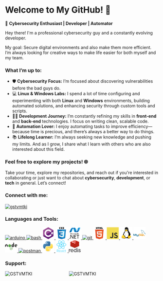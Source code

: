 # Welcome to My GitHub! 🚀

🔐 **Cybersecurity Enthusiast | Developer | Automator**

Hey there! I'm a professional cybersecurity guy and a constantly evolving developer. 

My goal: Secure digital environments and also make them more efficient. I’m always looking for creative ways to make life easier for both myself and my team.


### What I’m up to:

- 🛡️ **Cybersecurity Focus:**  I’m focused about discovering vulnerabilities before the bad guys do.
- 💻 **Linux & Windows Labs:** I spend a lot of time configuring and experimenting with both **Linux** and **Windows** environments, building automated solutions, and enhancing security through custom tools and scripts.
- 👨‍💻 **Development Journey:** I’m constantly refining my skills in **front-end** and **back-end** technologies. I focus on writing clean, scalable code.
- 🔄 **Automation Lover:** I enjoy automating tasks to improve efficiency—because time is precious, and there’s always a better way to do things.
- 📚 **Lifelong Learner:** I’m always seeking new knowledge and pushing my limits. And as I grow, I share what I learn with others who are also interested about this field.


### Feel free to explore my projects! 🌐

Take your time, explore my repositories, and reach out if you're interested in collaborating or just want to chat about **cybersecurity**, **development**, or **tech** in general. Let’s connect!


<h3 align="left">Connect with me:</h3>
<p align="left">
<a href="https://linkedin.com/in/gstvmtki" target="blank"><img align="center" src="https://raw.githubusercontent.com/rahuldkjain/github-profile-readme-generator/master/src/images/icons/Social/linked-in-alt.svg" alt="gstvmtki" height="30" width="40" /></a>
</p>

<h3 align="left">Languages and Tools:</h3>
<p align="left"> <a href="https://www.arduino.cc/" target="_blank" rel="noreferrer"> <img src="https://cdn.worldvectorlogo.com/logos/arduino-1.svg" alt="arduino" width="40" height="40"/> </a> <a href="https://www.gnu.org/software/bash/" target="_blank" rel="noreferrer"> <img src="https://www.vectorlogo.zone/logos/gnu_bash/gnu_bash-icon.svg" alt="bash" width="40" height="40"/> </a> <a href="https://www.w3schools.com/cs/" target="_blank" rel="noreferrer"> <img src="https://raw.githubusercontent.com/devicons/devicon/master/icons/csharp/csharp-original.svg" alt="csharp" width="40" height="40"/> </a> <a href="https://www.w3schools.com/css/" target="_blank" rel="noreferrer"> <img src="https://raw.githubusercontent.com/devicons/devicon/master/icons/css3/css3-original-wordmark.svg" alt="css3" width="40" height="40"/> </a> <a href="https://dotnet.microsoft.com/" target="_blank" rel="noreferrer"> <img src="https://raw.githubusercontent.com/devicons/devicon/master/icons/dot-net/dot-net-original-wordmark.svg" alt="dotnet" width="40" height="40"/> </a> <a href="https://git-scm.com/" target="_blank" rel="noreferrer"> <img src="https://www.vectorlogo.zone/logos/git-scm/git-scm-icon.svg" alt="git" width="40" height="40"/> </a> <a href="https://www.w3.org/html/" target="_blank" rel="noreferrer"> <img src="https://raw.githubusercontent.com/devicons/devicon/master/icons/html5/html5-original-wordmark.svg" alt="html5" width="40" height="40"/> </a> <a href="https://developer.mozilla.org/en-US/docs/Web/JavaScript" target="_blank" rel="noreferrer"> <img src="https://raw.githubusercontent.com/devicons/devicon/master/icons/javascript/javascript-original.svg" alt="javascript" width="40" height="40"/> </a> <a href="https://www.linux.org/" target="_blank" rel="noreferrer"> <img src="https://raw.githubusercontent.com/devicons/devicon/master/icons/linux/linux-original.svg" alt="linux" width="40" height="40"/> </a> <a href="https://www.mysql.com/" target="_blank" rel="noreferrer"> <img src="https://raw.githubusercontent.com/devicons/devicon/master/icons/mysql/mysql-original-wordmark.svg" alt="mysql" width="40" height="40"/> </a> <a href="https://nodejs.org" target="_blank" rel="noreferrer"> <img src="https://raw.githubusercontent.com/devicons/devicon/master/icons/nodejs/nodejs-original-wordmark.svg" alt="nodejs" width="40" height="40"/> </a> <a href="https://postman.com" target="_blank" rel="noreferrer"> <img src="https://www.vectorlogo.zone/logos/getpostman/getpostman-icon.svg" alt="postman" width="40" height="40"/> </a> <a href="https://www.python.org" target="_blank" rel="noreferrer"> <img src="https://raw.githubusercontent.com/devicons/devicon/master/icons/python/python-original.svg" alt="python" width="40" height="40"/> </a> <a href="https://reactjs.org/" target="_blank" rel="noreferrer"> <img src="https://raw.githubusercontent.com/devicons/devicon/master/icons/react/react-original-wordmark.svg" alt="react" width="40" height="40"/> </a> <a href="https://redis.io" target="_blank" rel="noreferrer"> <img src="https://raw.githubusercontent.com/devicons/devicon/master/icons/redis/redis-original-wordmark.svg" alt="redis" width="40" height="40"/> </a> </p>

<h3 align="left">Support:</h3>
<p><a href="https://www.buymeacoffee.com/GSTVMTKI"> <img align="left" src="https://cdn.buymeacoffee.com/buttons/v2/default-yellow.png" height="50" width="210" alt="GSTVMTKI" /></a><a href="https://ko-fi.com/GSTVMTKI"> <img align="left" src="https://cdn.ko-fi.com/cdn/kofi3.png?v=3" height="50" width="210" alt="GSTVMTKI" /></a></p><br><br>
